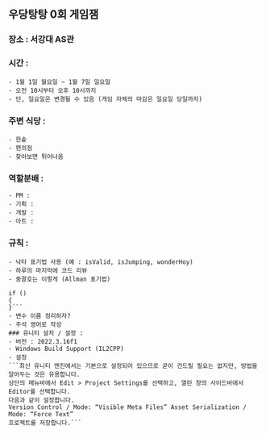 ## 우당탕탕 0회 게임잼
### 장소 : 서강대 AS관
### 시간 :
    - 1월 1일 월요일 ~ 1월 7일 일요일
    - 오전 10시부터 오후 10시까지
    - 단, 일요일은 변경될 수 있음 (게임 자체의 마감은 일요일 당일까지)
### 주변 식당 :
    - 한솥
    - 편의점
    - 찾아보면 튀어나옴
### 역할분배 :
    - PM :
    - 기획 :
    - 개발 :
    - 아트 :
### 규칙 :
    - 낙타 표기법 사용 (예 : isValid, isJumping, wonderHoy)
    - 하루의 마지막에 코드 리뷰
    - 중괄호는 이렇게 (Allman 표기법)
```
if ()
{
}```
- 변수 이름 정리하자?
- 주석 영어로 작성
### 유니티 설치 / 설정 :
- 버전 : 2022.3.16f1
- Windows Build Support (IL2CPP)
- 설정
```최신 유니티 엔진에서는 기본으로 설정되어 있으므로 굳이 건드릴 필요는 없지만, 방법을 알아두는 것은 유용합니다.
상단의 메뉴바에서 Edit > Project Settings를 선택하고, 열린 창의 사이드바에서 Editor를 선택합니다.
다음과 같이 설정합니다.
Version Control / Mode: “Visible Meta Files” Asset Serialization / Mode: “Force Text”
프로젝트를 저장합니다.```
